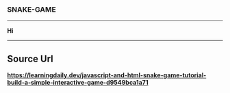 ### SNAKE-GAME

---

**Hi**

---

## Source Url

**https://learningdaily.dev/javascript-and-html-snake-game-tutorial-build-a-simple-interactive-game-d9549bca1a71**



